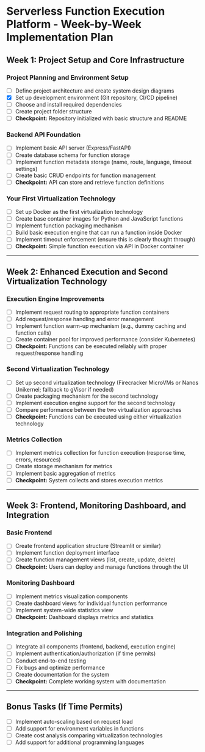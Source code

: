 # Serverless Function Execution Platform - Week-by-Week Implementation Plan

## Week 1: Project Setup and Core Infrastructure

### Project Planning and Environment Setup

- [ ] Define project architecture and create system design diagrams
- [x] Set up development environment (Git repository, CI/CD pipeline)
- [ ] Choose and install required dependencies
- [ ] Create project folder structure
- [ ] **Checkpoint:** Repository initialized with basic structure and README

### Backend API Foundation

- [ ] Implement basic API server (Express/FastAPI)
- [ ] Create database schema for function storage
- [ ] Implement function metadata storage (name, route, language, timeout settings)
- [ ] Create basic CRUD endpoints for function management
- [ ] **Checkpoint:** API can store and retrieve function definitions

### Your First Virtualization Technology

- [ ] Set up Docker as the first virtualization technology
- [ ] Create base container images for Python and JavaScript functions
- [ ] Implement function packaging mechanism
- [ ] Build basic execution engine that can run a function inside Docker
- [ ] Implement timeout enforcement (ensure this is clearly thought through)
- [ ] **Checkpoint:** Simple function execution via API in Docker container

---

## Week 2: Enhanced Execution and Second Virtualization Technology

### Execution Engine Improvements

- [ ] Implement request routing to appropriate function containers
- [ ] Add request/response handling and error management
- [ ] Implement function warm-up mechanism (e.g., dummy caching and function calls)
- [ ] Create container pool for improved performance (consider Kubernetes)
- [ ] **Checkpoint:** Functions can be executed reliably with proper request/response handling

### Second Virtualization Technology

- [ ] Set up second virtualization technology (Firecracker MicroVMs or Nanos Unikernel; fallback to gVisor if needed)
- [ ] Create packaging mechanism for the second technology
- [ ] Implement execution engine support for the second technology
- [ ] Compare performance between the two virtualization approaches
- [ ] **Checkpoint:** Functions can be executed using either virtualization technology

### Metrics Collection

- [ ] Implement metrics collection for function execution (response time, errors, resources)
- [ ] Create storage mechanism for metrics
- [ ] Implement basic aggregation of metrics
- [ ] **Checkpoint:** System collects and stores execution metrics

---

## Week 3: Frontend, Monitoring Dashboard, and Integration

### Basic Frontend

- [ ] Create frontend application structure (Streamlit or similar)
- [ ] Implement function deployment interface
- [ ] Create function management views (list, create, update, delete)
- [ ] **Checkpoint:** Users can deploy and manage functions through the UI

### Monitoring Dashboard

- [ ] Implement metrics visualization components
- [ ] Create dashboard views for individual function performance
- [ ] Implement system-wide statistics view
- [ ] **Checkpoint:** Dashboard displays metrics and statistics

### Integration and Polishing

- [ ] Integrate all components (frontend, backend, execution engine)
- [ ] Implement authentication/authorization (if time permits)
- [ ] Conduct end-to-end testing
- [ ] Fix bugs and optimize performance
- [ ] Create documentation for the system
- [ ] **Checkpoint:** Complete working system with documentation

---

## Bonus Tasks (If Time Permits)

- [ ] Implement auto-scaling based on request load
- [ ] Add support for environment variables in functions
- [ ] Create cost analysis comparing virtualization technologies
- [ ] Add support for additional programming languages
